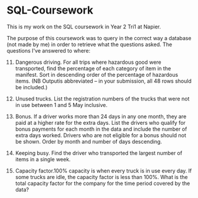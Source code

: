 # SQL-Coursework
This is my work on the SQL coursework in Year 2 Tri1 at Napier.

The purpose of this coursework was to query in the correct way a database (not made by me) in order to retrieve what the questions asked.
The questions I've answered to where:

11. Dangerous driving. For all trips where hazardous good were transported, find the
percentage of each category of item in the manifest. Sort in descending order of the percentage of hazardous items. (NB Outputis abbreviated – in your submission, all 48
rows should be included.)

12. Unused trucks. List the registration numbers of the trucks that were not in use between
1 and 5 May inclusive.

13. Bonus. If a driver works more than 24 days in any one month, they are paid at a higher
rate for the extra days. List the drivers who qualify for bonus payments for each month
in the data and include the number of extra days worked. Drivers who are not eligible
for a bonus should not be shown. Order by month and number of days descending.

14. Keeping busy. Find the driver who transported the largest number of items in a single
week.

15. Capacity factor.100% capacity is when every truck is in use every day. If some trucks are
idle, the capacity factor is less than 100%. What is the total capacity factor for the
company for the time period covered by the data?

